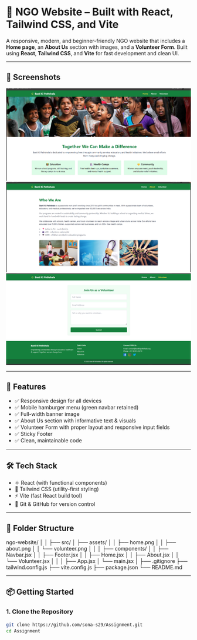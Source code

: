 # 🌱 NGO Website – Built with React, Tailwind CSS, and Vite

A responsive, modern, and beginner-friendly NGO website that includes a **Home page**, an **About Us** section with images, and a **Volunteer Form**. Built using **React**, **Tailwind CSS**, and **Vite** for fast development and clean UI.

---

## 📸 Screenshots

![Home Page](./src/assets/home.png)
![About Us](./src/assets/about.png)
![Volunteer Form](./src/assets/volunteer.png)

---

## 🚀 Features

- ✅ Responsive design for all devices
- ✅ Mobile hamburger menu (green navbar retained)
- ✅ Full-width banner image
- ✅ About Us section with informative text & visuals
- ✅ Volunteer Form with proper layout and responsive input fields
- ✅ Sticky Footer
- ✅ Clean, maintainable code

---

## 🛠 Tech Stack

- ⚛️ React (with functional components)
- 🎨 Tailwind CSS (utility-first styling)
- ⚡ Vite (fast React build tool)
- 🧪 Git & GitHub for version control

---

## 📁 Folder Structure

ngo-website/
│
│
├── src/
│ ├── assets/
│ │ ├── home.png
│ │ ├── about.png
│ │ └── volunteer.png
│ │
│ ├── components/
│ │ ├── Navbar.jsx
│ │ ├── Footer.jsx
│ │ ├── Home.jsx
│ │ ├── About.jsx
│ │ └── Volunteer.jsx
│ │
│ ├── App.jsx
│ └── main.jsx
│
├── .gitignore
├── tailwind.config.js
├── vite.config.js
├── package.json
└── README.md


---

## 📦 Getting Started

### 1. Clone the Repository

```bash
git clone https://github.com/sona-s29/Assignment.git
cd Assignment
